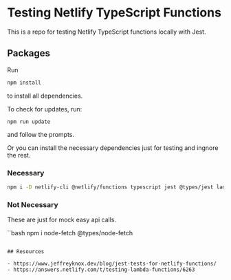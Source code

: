 # Testing Netlify TypeScript Functions

This is a repo for testing Netlify TypeScript functions locally with Jest.

## Packages

Run

```bash
npm install
```

to install all dependencies.

To check for updates, run:

```
npm run update
```

and follow the prompts.

Or you can install the necessary dependencies just for testing and ingnore the rest.

### Necessary

```bash
npm i -D netlify-cli @netlify/functions typescript jest @types/jest lambda-tester @types/lambda-tester ts-jest
```

### Not Necessary

These are just for mock easy api calls.

``bash
npm i node-fetch @types/node-fetch

```

## Resources

- https://www.jeffreyknox.dev/blog/jest-tests-for-netlify-functions/
- https://answers.netlify.com/t/testing-lambda-functions/6263
```
